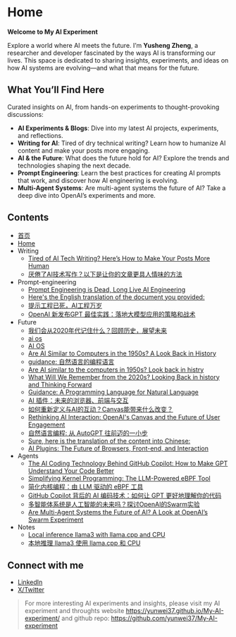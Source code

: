 # Home

**Welcome to My AI Experiment**

Explore a world where AI meets the future. I’m **Yusheng Zheng**, a researcher and developer fascinated by the ways AI is transforming our lives. This space is dedicated to sharing insights, experiments, and ideas on how AI systems are evolving—and what that means for the future.

## **What You’ll Find Here**

Curated insights on AI, from hands-on experiments to thought-provoking discussions:

- **AI Experiments & Blogs**: Dive into my latest AI projects, experiments, and reflections.
- **Writing for AI**: Tired of dry technical writing? Learn how to humanize AI content and make your posts more engaging.
- **AI & the Future**: What does the future hold for AI? Explore the trends and technologies shaping the next decade.
- **Prompt Engineering**: Learn the best practices for creating AI prompts that work, and discover how AI engineering is evolving.
- **Multi-Agent Systems**: Are multi-agent systems the future of AI? Take a deep dive into OpenAI’s experiments and more.

## Contents

- [首页](index.zh.md)
- [Home](index.md)
- Writing
  - [Tired of AI Tech Writing? Here’s How to Make Your Posts More Human](Writing/Feel-human.md)
  - [厌倦了AI技术写作？以下是让你的文章更具人情味的方法](Writing/Feel-human.zh.md)
- Prompt-engineering
  - [Prompt Engineering is Dead, Long Live AI Engineering](Prompt-engineering/prompt-dead.md)
  - [Here's the English translation of the document you provided:](Prompt-engineering/gpt-best-practice.md)
  - [提示工程已死，AI工程万岁](Prompt-engineering/prompt-dead.zh.md)
  - [OpenAI 新发布GPT 最佳实践：落地大模型应用的策略和战术](Prompt-engineering/gpt-best-practice.zh.md)
- Future
  - [我们会从2020年代记住什么？回顾历史，展望未来](Future/future-hostory.zh.md)
  - [ai os](Future/ai-os.zh.md)
  - [AI OS](Future/ai-os.md)
  - [Are AI Similar to Computers in the 1950s? A Look Back in History](Future/history.md)
  - [guidance: 自然语言的编程语言](Future/guidance.zh.md)
  - [Are AI similar to the computers in 1950s? Look back in histry](Future/history.zh.md)
  - [What Will We Remember from the 2020s? Looking Back in history and Thinking Forward](Future/future-hostory.md)
  - [Guidance: A Programming Language for Natural Language](Future/guidance.md)
  - [AI 插件：未来的浏览器、前端与交互](Future/plugin.zh.md)
  - [如何重新定义与AI的互动？Canvas能带来什么改变？](Future/openai-canvas.zh.md)
  - [Rethinking AI Interaction: OpenAI's Canvas and the Future of User Engagement](Future/openai-canvas.md)
  - [自然语言编程: 从 AutoGPT 往前迈的一小步](Future/natual-language-program.md)
  - [Sure, here is the translation of the content into Chinese:](Future/natual-language-program.zh.md)
  - [AI Plugins: The Future of Browsers, Front-end, and Interaction](Future/plugin.md)
- Agents
  - [The AI Coding Technology Behind GitHub Copilot: How to Make GPT Understand Your Code Better](Agents/copilot.md)
  - [Simplifying Kernel Programming: The LLM-Powered eBPF Tool](Agents/kgent.md)
  - [简化内核编程：由 LLM 驱动的 eBPF 工具](Agents/kgent.zh.md)
  - [GitHub Copilot 背后的 AI 编码技术：如何让 GPT 更好地理解你的代码](Agents/copilot.zh.md)
  - [多智能体系统是人工智能的未来吗？探讨OpenAI的Swarm实验](Agents/swarm.zh.md)
  - [Are Multi-Agent Systems the Future of AI? A Look at OpenAI’s Swarm Experiment](Agents/swarm.md)
- Notes
  - [Local inference llama3 with llama.cpp and CPU](Notes/inference-locally.md)
  - [本地推理 llama3 使用 llama.cpp 和 CPU](Notes/inference-locally.zh.md)

## Connect with me

- [LinkedIn](https://www.linkedin.com/in/yunwei37/)
- [X/Twitter](https://x.com/yunwei37)


> For more interesting AI experiments and insights, please visit my AI experiment and throughts website <https://yunwei37.github.io/My-AI-experiment/> and github repo: <https://github.com/yunwei37/My-AI-experiment>

